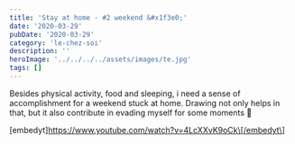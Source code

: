 ```yaml
---
title: 'Stay at home - #2 weekend &#x1f3e0;'
date: '2020-03-29'
pubDate: '2020-03-29'
category: 'le-chez-soi'
description: ''
heroImage: '../../../../assets/images/te.jpg'
tags: []
---
```


Besides physical activity, food and sleeping, i need a sense of accomplishment for a weekend stuck at home. Drawing not only helps in that, but it also contribute in evading myself for some moments 🙂

\[embedyt\]https://www.youtube.com/watch?v=4LcXXvK9oCk\[/embedyt\]
